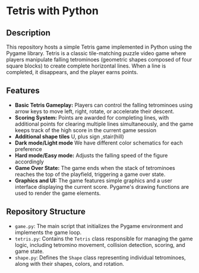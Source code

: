 # Tetris with Python

## Description

This repository hosts a simple Tetris game implemented in Python using the Pygame library. Tetris is a classic tile-matching puzzle video game where players manipulate falling tetrominoes (geometric shapes composed of four square blocks) to create complete horizontal lines. When a line is completed, it disappears, and the player earns points.

## Features

- **Basic Tetris Gameplay:** Players can control the falling tetrominoes using arrow keys to move left, right, rotate, or accelerate their descent.
- **Scoring System:** Points are awarded for completing lines, with additional points for clearing multiple lines simultaneously, and the game keeps track of the high score in the current game session
- **Additional shape tiles** U, plus sign ,stair(hill)
- **Dark mode/Light mode** We have different color schematics for each preference
- **Hard mode/Easy mode:** Adjusts the falling speed of the figure accordingly
- **Game Over State:** The game ends when the stack of tetrominoes reaches the top of the playfield, triggering a game over state.
- **Graphics and UI:** The game features simple graphics and a user interface displaying the current score. Pygame's drawing functions are used to render the game elements.

## Repository Structure

- `game.py`: The main script that initializes the Pygame environment and implements the game loop.
- `tetris.py`: Contains the `Tetris` class responsible for managing the game logic, including tetromino movement, collision detection, scoring, and game state.
- `shape.py`: Defines the `Shape` class representing individual tetrominoes, along with their shapes, colors, and rotation.

